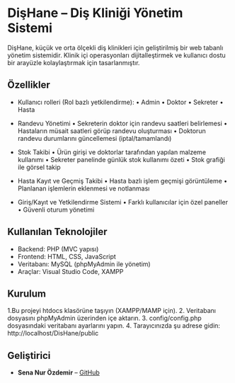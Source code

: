 # DişHane – Diş Kliniği Yönetim Sistemi

DişHane, küçük ve orta ölçekli diş klinikleri için geliştirilmiş bir web tabanlı yönetim sistemidir. Klinik içi operasyonları dijitalleştirmek ve kullanıcı dostu bir arayüzle kolaylaştırmak için tasarlanmıştır.

## Özellikler
- Kullanıcı rolleri (Rol bazlı yetkilendirme):
• Admin
• Doktor
• Sekreter
• Hasta

- Randevu Yönetimi
• Sekreterin doktor için randevu saatleri belirlemesi
• Hastaların müsait saatleri görüp randevu oluşturması
• Doktorun randevu durumlarını güncellemesi (iptal/tamamlandı)

- Stok Takibi
• Ürün girişi ve doktorlar tarafından yapılan malzeme kullanımı
• Sekreter panelinde günlük stok kullanımı özeti
• Stok grafiği ile görsel takip

- Hasta Kayıt ve Geçmiş Takibi
• Hasta bazlı işlem geçmişi görüntüleme
• Planlanan işlemlerin eklenmesi ve notlanması

- Giriş/Kayıt ve Yetkilendirme Sistemi
• Farklı kullanıcılar için özel paneller
• Güvenli oturum yönetimi

## Kullanılan Teknolojiler
- Backend: PHP (MVC yapısı)
- Frontend: HTML, CSS, JavaScript
- Veritabanı: MySQL (phpMyAdmin ile yönetim)
- Araçlar: Visual Studio Code, XAMPP

## Kurulum
1.Bu projeyi htdocs klasörüne taşıyın (XAMPP/MAMP için).
2. Veritabanı dosyasını phpMyAdmin üzerinden içe aktarın.
3. config/config.php dosyasındaki veritabanı ayarlarını yapın.
4. Tarayıcınızda şu adrese gidin: http://localhost/DisHane/public

## Geliştirici
- **Sena Nur Özdemir** – [GitHub](https://github.com/senathecoder)
